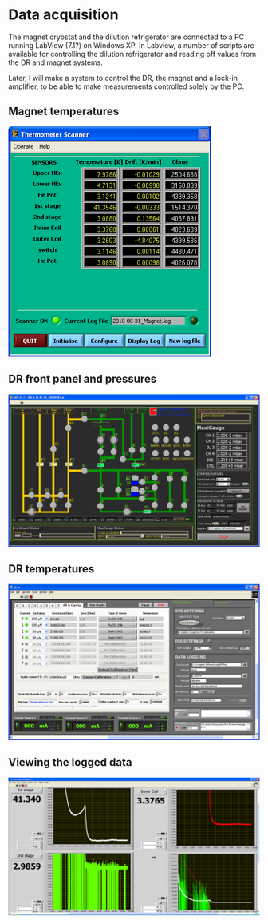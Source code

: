 # Data acquisition

The magnet cryostat and the dilution refrigerator are connected to a PC running LabView (7.1?) on Windows XP.
In Labview, a number of scripts are available for controlling the dilution refrigerator and reading off values from the DR and magnet systems.

Later, I will make a system to control the DR, the magnet and a lock-in amplifier, to be able to make measurements controlled solely by the PC.

## Magnet temperatures

![The LabView program that reads the temperatures different places in the magnet assembly and writes them to a log file](Figures/ThermometerScanner.png)

## DR front panel and pressures

![The LabView program that emulates the front panel on the dilution fridge](Figures/LeidenPanel.png)

## DR temperatures

![The LabView program that reads the temperatures in the dilution fridge and writes them to a log file](Figures/TC.png)

## Viewing the logged data

![The LabView program that plots the different logs](Figures/DisplayAllLogs.png)